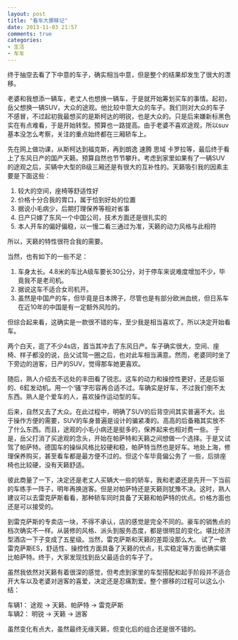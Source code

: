 ```yaml
---
layout: post
title: "看车大挪移记"
date: 2013-11-03 21:57
comments: true
categories: 
- 生活
- 车车
---
```



终于抽空去看了下中意的车子，确实相当中意，但是整个的结果却发生了很大的漂移。

老婆和我想添一辆车，老丈人也想换一辆车，于是就开始筹划买车的事情。起初，岳父想换一辆SUV，大众的途观。他比较中意大众的车子。我们则对大众的车子不感冒，不过起初我最想买的是斯柯达的明锐，也是大众的。只是后来嫌新标黑色实在有点难看，于是开始转型。预算也一路提高。由于老婆不喜欢途观，所以suv基本没怎么考察，关注的重点始终都在三厢轿车上。

先在网上做功课，从斯柯达到福克斯，再到朗逸 速腾 思域 卡罗拉等，最后终于看上了东风日产的国产天籁。预算自然也节节攀升。考虑到家里如果有了一辆SUV的途观之后，买辆中大型的B级三厢还是有很大的互补性的。天籁吸引我的因素主要是下面这些：

1. 较大的空间，座椅等舒适性好
2. 价格十分合我的胃口，属于恰到好处的位置
3. 据说小毛病少，后期打理保养等相对省事
4. 日产只嫁了东风一个中国公司，技术方面还是很扎实的
5. 本人开车的偏好偏稳，以一慢二看三通过为准，天籁的动力风格与此相符

所以，天籁的特性很符合我的需要。

当然，也有如下的一些不足：

1. 车身太长。4.8米的车比A级车要长30公分，对于停车来说难度增加不少，毕竟我不是老司机。
2. 据说这车不适合女司机开。
3. 虽然是中国产的车，但毕竟是日本牌子，尽管也是有部分欧洲血统，但日系车在近10年的中国是有一定额外风险的。

但综合起来看，这确实是一款很不错的车，至少我是相当喜欢了。所以决定开始看车。

两个白天，逛了不少4s店，首当其冲去了东风日产。车子确实很大，空间、座椅、样子都没的说，岳父试驾一圈之后，也对此车相当满意。然而，老婆同时坐了下旁边的逍客，日产的SUV，觉得那车她更喜欢。

随后，熟人介绍去不远处的丰田看了锐志。这车的动力和操控性更好，还是后驱的、6釭发动机。用一个‘骚’字形容再合适不过。车确实是好车，不过我们倒不太东西。熟人是个爱车的人，喜欢操作运动型的车。

后来，自然又去了大众。在此过程中，明确了SUV的后背空间其实普遍不大。出于操作方便的需要，SUV的车身普遍是设计的骗紧凑的。高高的后备箱其实放不了什么东西。而且，途观的小毛小病还是挺多的，保养起来也相对费一些。
于是，岳父打消了买途观的念头，开始在帕萨特和天籁之间想做一个选择。于是又试驾了帕萨特。德国车的操纵风格比较硬和稳，帕萨特当然也是好车。地处上海，修理保养购买，甚至看车都是最方便不过的。但这个车毕竟偏公务了
一些，后排座椅也比较硬，没有天籁舒适。

彼此商量了一下，决定还是老丈人买辆大一些的轿车，我和老婆还是先开一下当前的车练手一阵子，明年再换逍客。但是对帕萨特还是天籁则犹豫不决。这时，熟人建议可以去雷克萨斯看看，那种轿车同时具备了天籁和帕萨特的优点。价格方面也还是可以接受的。

到雷克萨斯的专卖店一块，不得不承认，店的感觉是完全不同的。豪车的销售点的档次确实不一样。从装修的风格、派头到服务态度，都是很明显的变化。堪比经济型酒店一下子变成了五星级。当然，雷克萨斯和天籁的差距没那么大。
试了一款雷克萨斯ES，舒适性、操控性方面具备了天籁的优点，扎实稳定等方面也确实堪比帕萨特。终于，大家发现找到岳父最适合的车子了。

虽然我依然对天籁有着很深的感觉，但考虑到家里的车型搭配和起手阶段并不适合开大车以及老婆对逍客的喜爱，决定还是忍痛割爱。整个挪移的过程可以这么小结：

车辆1： 途观 -> 天籁、帕萨特 -> 雷克萨斯  
车辆2： 明锐 -> 天籁 -> 逍客  

虽然变化有点大，虽然最终无缘天籁，但变化后的组合还是很不错的。
